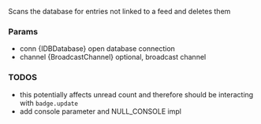 Scans the database for entries not linked to a feed and deletes them

### Params

* conn {IDBDatabase} open database connection
* channel {BroadcastChannel} optional, broadcast channel

### TODOS

* this potentially affects unread count and therefore should be interacting with `badge.update`
* add console parameter and NULL_CONSOLE impl
